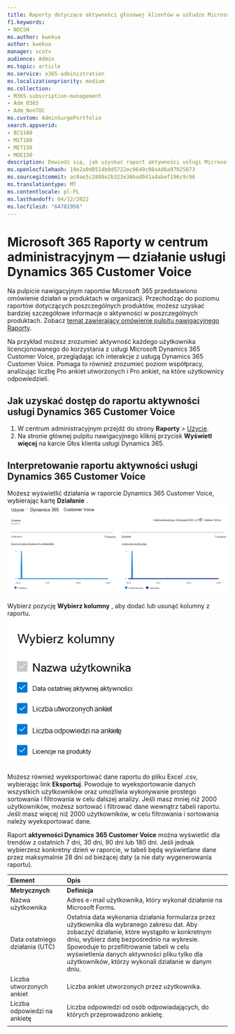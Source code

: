 ```yaml
---
title: Raporty dotyczące aktywności głosowej klientów w usłudze Microsoft Dynamics 365
f1.keywords:
- NOCSH
ms.author: kwekua
author: kwekua
manager: scotv
audience: Admin
ms.topic: article
ms.service: o365-administration
ms.localizationpriority: medium
ms.collection:
- M365-subscription-management
- Adm_O365
- Adm_NonTOC
ms.custom: AdminSurgePortfolio
search.appverid:
- BCS160
- MST160
- MET150
- MOE150
description: Dowiedz się, jak uzyskać raport aktywności usługi Microsoft Dynamics 365 Customer Voice przy użyciu pulpitu nawigacyjnego Microsoft 365 Reports w Centrum administracyjne platformy Microsoft 365.
ms.openlocfilehash: 19e2a0d0514b9d5722ec9649c08a4d6a97025873
ms.sourcegitcommit: ac0ae5c2888e2b323e36bad041a4abef196c9c96
ms.translationtype: MT
ms.contentlocale: pl-PL
ms.lasthandoff: 04/12/2022
ms.locfileid: "64781956"
---
```

# <a name="microsoft-365-reports-in-the-admin-center---dynamics-365-customer-voice-activity"></a>Microsoft 365 Raporty w centrum administracyjnym — działanie usługi Dynamics 365 Customer Voice

Na pulpicie nawigacyjnym raportów Microsoft 365 przedstawiono omówienie działań w produktach w organizacji. Przechodząc do poziomu raportów dotyczących poszczególnych produktów, możesz uzyskać bardziej szczegółowe informacje o aktywności w poszczególnych produktach. Zobacz [temat zawierający omówienie pulpitu nawigacyjnego Raporty](activity-reports.md).
  
Na przykład możesz zrozumieć aktywność każdego użytkownika licencjonowanego do korzystania z usługi Microsoft Dynamics 365 Customer Voice, przeglądając ich interakcje z usługą Dynamics 365 Customer Voice. Pomaga to również zrozumieć poziom współpracy, analizując liczbę Pro ankiet utworzonych i Pro ankiet, na które użytkownicy odpowiedzieli. 
  
## <a name="how-to-get-to-the-dynamics-365-customer-voice-activity-report"></a>Jak uzyskać dostęp do raportu aktywności usługi Dynamics 365 Customer Voice

1. W centrum administracyjnym przejdź do strony **Raporty** \> <a href="https://go.microsoft.com/fwlink/p/?linkid=2074756" target="_blank">Użycie</a>. 
2. Na stronie głównej pulpitu nawigacyjnego kliknij przycisk **Wyświetl więcej** na karcie Głos klienta usługi Dynamics 365.
  
## <a name="interpret-the-dynamics-365-customer-voice-activity-report"></a>Interpretowanie raportu aktywności usługi Dynamics 365 Customer Voice

Możesz wyświetlić działania w raporcie Dynamics 365 Customer Voice, wybierając kartę **Działanie** .<br/>![Microsoft 365 raporty — raport aktywności usługi Microsoft Dynamics 365 Customer Voice.](../../media/a7e57d18-1ac8-4d4b-bd70-83361505dc3e.png)

Wybierz pozycję **Wybierz kolumny** , aby dodać lub usunąć kolumny z raportu.  <br/> ![Raport aktywności Dynamics 365 Customer Voice — wybierz kolumny.](../../media/5ab66f4b-32eb-4c9b-9683-1157ae9e2c0a.png)

Możesz również wyeksportować dane raportu do pliku Excel .csv, wybierając link **Eksportuj**. Powoduje to wyeksportowanie danych wszystkich użytkowników oraz umożliwia wykonywanie prostego sortowania i filtrowania w celu dalszej analizy. Jeśli masz mniej niż 2000 użytkowników, możesz sortować i filtrować dane wewnątrz tabeli raportu. Jeśli masz więcej niż 2000 użytkowników, w celu filtrowania i sortowania należy wyeksportować dane. 

Raport **aktywności Dynamics 365 Customer Voice** można wyświetlić dla trendów z ostatnich 7 dni, 30 dni, 90 dni lub 180 dni. Jeśli jednak wybierzesz konkretny dzień w raporcie, w tabeli będą wyświetlane dane przez maksymalnie 28 dni od bieżącej daty (a nie daty wygenerowania raportu).
  
|Element|Opis|
|:-----|:-----|
|**Metrycznych**|**Definicja**|
|Nazwa użytkownika  <br/> |Adres e-mail użytkownika, który wykonał działanie na Microsoft Forms.  <br/> |
|Data ostatniego działania (UTC)  <br/> |Ostatnia data wykonania działania formularza przez użytkownika dla wybranego zakresu dat. Aby zobaczyć działanie, które wystąpiło w konkretnym dniu, wybierz datę bezpośrednio na wykresie.<br/>Spowoduje to przefiltrowanie tabeli w celu wyświetlenia danych aktywności pliku tylko dla użytkowników, którzy wykonali działanie w danym dniu.  <br/> |
|Liczba utworzonych ankiet  <br/> |Liczba ankiet utworzonych przez użytkownika.   <br/> |
|Liczba odpowiedzi na ankietę  <br/> |Liczba odpowiedzi od osób odpowiadających, do których przeprowadzono ankietę.|
|||